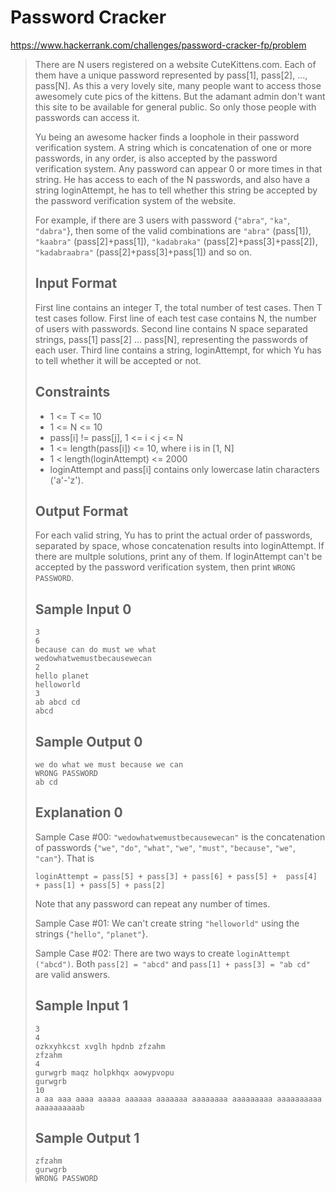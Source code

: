 
# Password Cracker

https://www.hackerrank.com/challenges/password-cracker-fp/problem

> There are N users registered on a website CuteKittens.com. Each of them have a unique password represented by pass[1], pass[2], ..., pass[N]. As this a very lovely site, many people want to access those awesomely cute pics of the kittens. But the adamant admin don't want this site to be available for general public. So only those people with passwords can access it.
>
> Yu being an awesome hacker finds a loophole in their password verification system. A string which is concatenation of one or more passwords, in any order, is also accepted by the password verification system. Any password can appear 0 or more times in that string. He has access to each of the N passwords, and also have a string loginAttempt, he has to tell whether this string be accepted by the password verification system of the website.
>
> For example, if there are 3 users with password {`"abra"`, `"ka"`, `"dabra"`}, then some of the valid combinations are `"abra"` (pass[1]), `"kaabra"` (pass[2]+pass[1]), `"kadabraka"` (pass[2]+pass[3]+pass[2]), `"kadabraabra"` (pass[2]+pass[3]+pass[1]) and so on.
>
> ## Input Format
>
> First line contains an integer T, the total number of test cases. Then T test cases follow.
> First line of each test case contains N, the number of users with passwords. Second line contains N space separated strings, pass[1] pass[2] ... pass[N], representing the passwords of each user. Third line contains a string, loginAttempt, for which Yu has to tell whether it will be accepted or not.
>
> ## Constraints
>
> * 1 <= T <= 10
> * 1 <= N <= 10
> * pass[i] != pass[j], 1 <= i < j <= N
> * 1 <= length(pass[i]) <= 10, where i is in [1, N]
> * 1 < length(loginAttempt) <= 2000
> * loginAttempt and pass[i] contains only lowercase latin characters ('a'-'z').
>
> ## Output Format
>
> For each valid string, Yu has to print the actual order of passwords, separated by space, whose concatenation results into loginAttempt. If there are multple solutions, print any of them. If loginAttempt can't be accepted by the password verification system, then print `WRONG PASSWORD`.
>
> ## Sample Input 0
>
> ```
> 3
> 6
> because can do must we what
> wedowhatwemustbecausewecan
> 2
> hello planet
> helloworld
> 3
> ab abcd cd
> abcd
> ```
>
> ## Sample Output 0
>
> ```
> we do what we must because we can
> WRONG PASSWORD
> ab cd
> ```
>
> ## Explanation 0
>
> Sample Case #00: `"wedowhatwemustbecausewecan"` is the concatenation of passwords {`"we"`, `"do"`, `"what"`, `"we"`, `"must"`, `"because"`, `"we"`, `"can"`}. That is
>
> ```
> loginAttempt = pass[5] + pass[3] + pass[6] + pass[5] +  pass[4] + pass[1] + pass[5] + pass[2]
> ```
>
> Note that any password can repeat any number of times.
>
> Sample Case #01: We can't create string `"helloworld"` using the strings {`"hello"`, `"planet"`}.
>
> Sample Case #02: There are two ways to create `loginAttempt ("abcd")`. Both `pass[2] = "abcd"` and `pass[1] + pass[3] = "ab cd"` are valid answers.
>
> ## Sample Input 1
>
> ```
> 3
> 4
> ozkxyhkcst xvglh hpdnb zfzahm
> zfzahm
> 4
> gurwgrb maqz holpkhqx aowypvopu
> gurwgrb
> 10
> a aa aaa aaaa aaaaa aaaaaa aaaaaaa aaaaaaaa aaaaaaaaa aaaaaaaaaa
> aaaaaaaaaab
> ```
>
> ## Sample Output 1
>
> ```
> zfzahm
> gurwgrb
> WRONG PASSWORD
> ```

